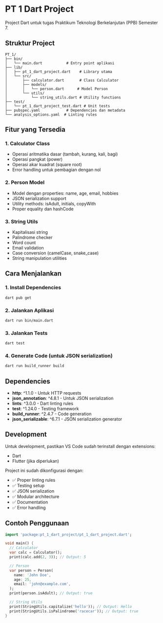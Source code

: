 # PT 1 Dart Project

Project Dart untuk tugas Praktikum Teknologi Berkelanjutan (PPB) Semester 7.

## Struktur Project

```
PT_1/
├── bin/
│   └── main.dart           # Entry point aplikasi
├── lib/
│   ├── pt_1_dart_project.dart    # Library utama
│   └── src/
│       ├── calculator.dart       # Class Calculator
│       ├── models/
│       │   └── person.dart      # Model Person
│       └── utils/
│           └── string_utils.dart # Utility functions
├── test/
│   └── pt_1_dart_project_test.dart # Unit tests
├── pubspec.yaml            # Dependencies dan metadata
└── analysis_options.yaml  # Linting rules
```

## Fitur yang Tersedia

### 1. Calculator Class
- Operasi aritmatika dasar (tambah, kurang, kali, bagi)
- Operasi pangkat (power)
- Operasi akar kuadrat (square root)
- Error handling untuk pembagian dengan nol

### 2. Person Model
- Model dengan properties: name, age, email, hobbies
- JSON serialization support
- Utility methods: isAdult, initials, copyWith
- Proper equality dan hashCode

### 3. String Utils
- Kapitalisasi string
- Palindrome checker
- Word count
- Email validation
- Case conversion (camelCase, snake_case)
- String manipulation utilities

## Cara Menjalankan

### 1. Install Dependencies
```bash
dart pub get
```

### 2. Jalankan Aplikasi
```bash
dart run bin/main.dart
```

### 3. Jalankan Tests
```bash
dart test
```

### 4. Generate Code (untuk JSON serialization)
```bash
dart run build_runner build
```

## Dependencies

- **http**: ^1.1.0 - Untuk HTTP requests
- **json_annotation**: ^4.8.1 - Untuk JSON serialization
- **lints**: ^3.0.0 - Dart linting rules
- **test**: ^1.24.0 - Testing framework
- **build_runner**: ^2.4.7 - Code generation
- **json_serializable**: ^6.7.1 - JSON serialization generator

## Development

Untuk development, pastikan VS Code sudah terinstall dengan extensions:
- Dart
- Flutter (jika diperlukan)

Project ini sudah dikonfigurasi dengan:
- ✅ Proper linting rules
- ✅ Testing setup
- ✅ JSON serialization
- ✅ Modular architecture
- ✅ Documentation
- ✅ Error handling

## Contoh Penggunaan

```dart
import 'package:pt_1_dart_project/pt_1_dart_project.dart';

void main() {
  // Calculator
  var calc = Calculator();
  print(calc.add(2, 3)); // Output: 5

  // Person
  var person = Person(
    name: 'John Doe',
    age: 25,
    email: 'john@example.com',
  );
  print(person.isAdult); // Output: true

  // String Utils
  print(StringUtils.capitalize('hello')); // Output: Hello
  print(StringUtils.isPalindrome('racecar')); // Output: true
}
```
